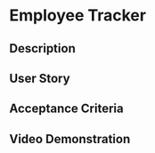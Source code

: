 # Employee Tracker

## Description



## User Story



## Acceptance Criteria



## Video Demonstration

